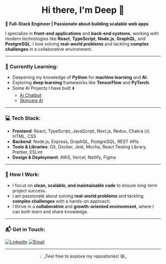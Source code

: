 <h1 align="center">Hi there, I'm Deep 👋</h1>

**🚀 Full-Stack Engineer | Passionate about building scalable web apps**

I specialize in **front-end applications** and **back-end systems**, working with modern technologies like **React**, **TypeScript**, **Node.js**, **GraphQL**, and **PostgreSQL**. I love solving **real-world problems** and tackling **complex challenges** in a collaborative environment.

---

### 🌱 Currently Learning:
- Deepening my knowledge of **Python** for **machine learning** and **AI**.
- Exploring **deep learning** frameworks like **TensorFlow** and **PyTorch**.
-  Some AI Projects I have built ⬇️
     - [Ai Chatbot](https://github.com/dprajapati4/ai-chatbot)
     - [Skincare Ai](https://github.com/dprajapati4/skincare-ai)

---

### 💻 Tech Stack:
- **Frontend**: React, TypeScript, JavaScript, Next.js, Redux, Chakra UI, HTML, CSS
- **Backend**: Node.js, Express, GraphQL, PostgreSQL, REST APIs
- **Tools & Libraries**: Git, Docker, Jest, Mocha, React Testing Library, Prettier, ESLint
- **Design & Deployment**: AWS, Vercel, Netlify, Figma

---

### 🔧 How I Work:
- I focus on **clean, scalable, and maintainable code** to ensure long-term project success.
- I am passionate about solving **real-world problems** and tackling **complex challenges** with a hands-on approach.
- I thrive in a **collaborative** and **growth-oriented environment**, where I can both learn and share knowledge.

---

### 📬 Get in Touch:
[![LinkedIn](https://img.shields.io/badge/LinkedIn-%230A66C2?style=flat&logo=linkedin&logoColor=white)](https://www.linkedin.com/in/deepprajapati/)
[![Email](https://img.shields.io/badge/Email-%23D44638?style=flat&logo=gmail&logoColor=white)](mailto:dprajap2@gmail.com)

---

<p align="center">
  💡 _Feel free to explore my repositories! 😄_
</p>

